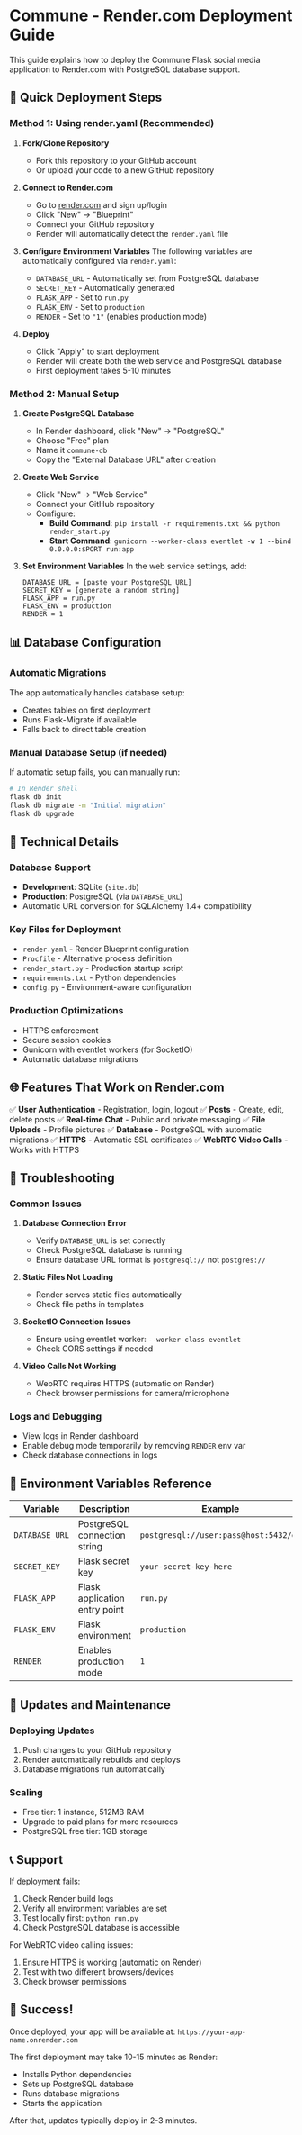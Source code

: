 # Commune - Render.com Deployment Guide

This guide explains how to deploy the Commune Flask social media application to Render.com with PostgreSQL database support.

## 🚀 Quick Deployment Steps

### Method 1: Using render.yaml (Recommended)

1. **Fork/Clone Repository**
   - Fork this repository to your GitHub account
   - Or upload your code to a new GitHub repository

2. **Connect to Render.com**
   - Go to [render.com](https://render.com) and sign up/login
   - Click "New" → "Blueprint"
   - Connect your GitHub repository
   - Render will automatically detect the `render.yaml` file

3. **Configure Environment Variables**
   The following variables are automatically configured via `render.yaml`:
   - `DATABASE_URL` - Automatically set from PostgreSQL database
   - `SECRET_KEY` - Automatically generated
   - `FLASK_APP` - Set to `run.py`
   - `FLASK_ENV` - Set to `production`
   - `RENDER` - Set to `"1"` (enables production mode)

4. **Deploy**
   - Click "Apply" to start deployment
   - Render will create both the web service and PostgreSQL database
   - First deployment takes 5-10 minutes

### Method 2: Manual Setup

1. **Create PostgreSQL Database**
   - In Render dashboard, click "New" → "PostgreSQL"
   - Choose "Free" plan
   - Name it `commune-db`
   - Copy the "External Database URL" after creation

2. **Create Web Service**
   - Click "New" → "Web Service"
   - Connect your GitHub repository
   - Configure:
     - **Build Command**: `pip install -r requirements.txt && python render_start.py`
     - **Start Command**: `gunicorn --worker-class eventlet -w 1 --bind 0.0.0.0:$PORT run:app`

3. **Set Environment Variables**
   In the web service settings, add:
   ```
   DATABASE_URL = [paste your PostgreSQL URL]
   SECRET_KEY = [generate a random string]
   FLASK_APP = run.py
   FLASK_ENV = production
   RENDER = 1
   ```

## 📊 Database Configuration

### Automatic Migrations
The app automatically handles database setup:
- Creates tables on first deployment
- Runs Flask-Migrate if available
- Falls back to direct table creation

### Manual Database Setup (if needed)
If automatic setup fails, you can manually run:

```bash
# In Render shell
flask db init
flask db migrate -m "Initial migration"
flask db upgrade
```

## 🔧 Technical Details

### Database Support
- **Development**: SQLite (`site.db`)
- **Production**: PostgreSQL (via `DATABASE_URL`)
- Automatic URL conversion for SQLAlchemy 1.4+ compatibility

### Key Files for Deployment
- `render.yaml` - Render Blueprint configuration
- `Procfile` - Alternative process definition
- `render_start.py` - Production startup script
- `requirements.txt` - Python dependencies
- `config.py` - Environment-aware configuration

### Production Optimizations
- HTTPS enforcement
- Secure session cookies
- Gunicorn with eventlet workers (for SocketIO)
- Automatic database migrations

## 🌐 Features That Work on Render.com

✅ **User Authentication** - Registration, login, logout
✅ **Posts** - Create, edit, delete posts
✅ **Real-time Chat** - Public and private messaging
✅ **File Uploads** - Profile pictures
✅ **Database** - PostgreSQL with automatic migrations
✅ **HTTPS** - Automatic SSL certificates
✅ **WebRTC Video Calls** - Works with HTTPS

## 🐛 Troubleshooting

### Common Issues

1. **Database Connection Error**
   - Verify `DATABASE_URL` is set correctly
   - Check PostgreSQL database is running
   - Ensure database URL format is `postgresql://` not `postgres://`

2. **Static Files Not Loading**
   - Render serves static files automatically
   - Check file paths in templates

3. **SocketIO Connection Issues**
   - Ensure using eventlet worker: `--worker-class eventlet`
   - Check CORS settings if needed

4. **Video Calls Not Working**
   - WebRTC requires HTTPS (automatic on Render)
   - Check browser permissions for camera/microphone

### Logs and Debugging
- View logs in Render dashboard
- Enable debug mode temporarily by removing `RENDER` env var
- Check database connections in logs

## 📝 Environment Variables Reference

| Variable | Description | Example |
|----------|-------------|---------|
| `DATABASE_URL` | PostgreSQL connection string | `postgresql://user:pass@host:5432/db` |
| `SECRET_KEY` | Flask secret key | `your-secret-key-here` |
| `FLASK_APP` | Flask application entry point | `run.py` |
| `FLASK_ENV` | Flask environment | `production` |
| `RENDER` | Enables production mode | `1` |

## 🔄 Updates and Maintenance

### Deploying Updates
1. Push changes to your GitHub repository
2. Render automatically rebuilds and deploys
3. Database migrations run automatically

### Scaling
- Free tier: 1 instance, 512MB RAM
- Upgrade to paid plans for more resources
- PostgreSQL free tier: 1GB storage

## 📞 Support

If deployment fails:
1. Check Render build logs
2. Verify all environment variables are set
3. Test locally first: `python run.py`
4. Check PostgreSQL database is accessible

For WebRTC video calling issues:
1. Ensure HTTPS is working (automatic on Render)
2. Test with two different browsers/devices
3. Check browser permissions

## 🎉 Success!

Once deployed, your app will be available at:
`https://your-app-name.onrender.com`

The first deployment may take 10-15 minutes as Render:
- Installs Python dependencies
- Sets up PostgreSQL database
- Runs database migrations
- Starts the application

After that, updates typically deploy in 2-3 minutes.
